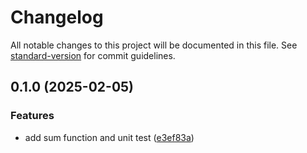 # Changelog

All notable changes to this project will be documented in this file. See [standard-version](https://github.com/conventional-changelog/standard-version) for commit guidelines.

## 0.1.0 (2025-02-05)


### Features

* add sum function and unit test ([e3ef83a](https://github-personal.com/jotafierro/j-utils/commit/e3ef83a9ac997807a49e4b64299d2a454659d7e1))
